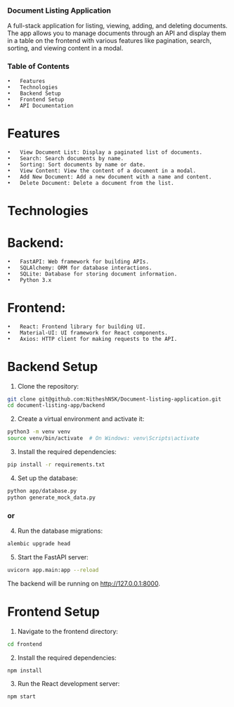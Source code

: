 ### Document Listing Application

A full-stack application for listing, viewing, adding, and deleting documents. The app allows you to manage documents through an API and display them in a table on the frontend with various features like pagination, search, sorting, and viewing content in a modal.

### Table of Contents

	•	Features
	•	Technologies
	•	Backend Setup
	•	Frontend Setup
	•	API Documentation

# Features

	•	View Document List: Display a paginated list of documents.
	•	Search: Search documents by name.
	•	Sorting: Sort documents by name or date.
	•	View Content: View the content of a document in a modal.
	•	Add New Document: Add a new document with a name and content.
	•	Delete Document: Delete a document from the list.

# Technologies

# Backend:

	•	FastAPI: Web framework for building APIs.
	•	SQLAlchemy: ORM for database interactions.
	•	SQLite: Database for storing document information.
	•	Python 3.x

# Frontend:

	•	React: Frontend library for building UI.
	•	Material-UI: UI framework for React components.
	•	Axios: HTTP client for making requests to the API.

# Backend Setup
1.	Clone the repository:
```bash
git clone git@github.com:NitheshNSK/Document-listing-application.git
cd document-listing-app/backend
```
2.	Create a virtual environment and activate it:
```bash
python3 -m venv venv
source venv/bin/activate  # On Windows: venv\Scripts\activate
```
3.	Install the required dependencies:
```bash
pip install -r requirements.txt
```
4.	Set up the database:
```bash
python app/database.py
python generate_mock_data.py
```
### or
4.	Run the database migrations:
```bash
alembic upgrade head 
```

5.	Start the FastAPI server:
```bash
uvicorn app.main:app --reload
```
The backend will be running on http://127.0.0.1:8000.


# Frontend Setup

1.	Navigate to the frontend directory:
```bash
cd frontend
```
2.	Install the required dependencies:
```bash
npm install
```
3.	Run the React development server:
```bash
npm start
```
